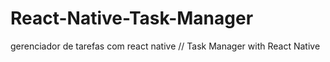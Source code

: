 # React-Native-Task-Manager
gerenciador de tarefas com react native // Task Manager with React Native
